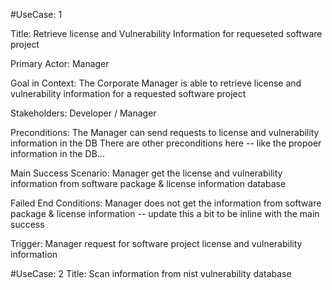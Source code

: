 #UseCase: 1

Title: Retrieve license and Vulnerability Information for requeseted software project
  
Primary Actor: Manager
   
Goal in Context: The Corporate Manager is able to retrieve license and vulnerability information  for a requested software project 
  
Stakeholders: Developer / Manager 
  
Preconditions: The Manager can send requests to license and vulnerability information in the DB
There are other preconditions here -- like the propoer information in the DB... 
 
Main Success Scenario: Manager get the license and vulnerability information from software package & license information database
   
Failed End Conditions: Manager does not get the information from  software package & license information -- update this a bit to be inline with the main success
  
Trigger: Manager request for software project license and vulnerability information 

   
#UseCase: 2
Title: Scan information from nist vulnerability database
 
